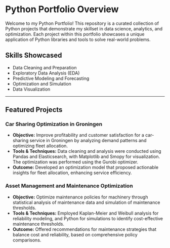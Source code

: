 # Python Portfolio Overview

Welcome to my Python Portfolio! This repository is a curated collection of Python projects that demonstrate my skillset in data science, analytics, and optimization. Each project within this portfolio showcases a unique application of Python libraries and tools to solve real-world problems.

## Skills Showcased
- Data Cleaning and Preparation
- Exploratory Data Analysis (EDA)
- Predictive Modeling and Forecasting
- Optimization and Simulation
- Data Visualization

---

## Featured Projects

### Car Sharing Optimization in Groningen
- **Objective:** Improve profitability and customer satisfaction for a car-sharing service in Groningen by analyzing demand patterns and optimizing fleet allocation.
- **Tools & Techniques:** Data cleaning and analysis were conducted using Pandas and Elasticsearch, with Matplotlib and Smopy for visualization. The optimization was performed using the Gurobi optimizer.
- **Outcome:** Developed an optimization model that proposed actionable insights for fleet allocation, enhancing service efficiency.

### Asset Management and Maintenance Optimization
- **Objective:** Optimize maintenance policies for machinery through statistical analysis of maintenance data and simulation of maintenance thresholds.
- **Tools & Techniques:** Employed Kaplan-Meier and Weibull analysis for reliability modeling, and Python for simulations to identify cost-effective maintenance thresholds.
- **Outcome:** Offered recommendations for maintenance strategies that balance cost and reliability, based on comprehensive policy comparisons.
